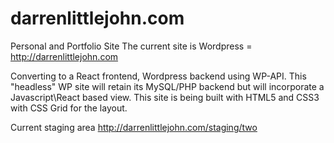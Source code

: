 # darrenlittlejohn.com
Personal and Portfolio Site
The current site is Wordpress = http://darrenlittlejohn.com

Converting to a React frontend, Wordpress backend using WP-API. This "headless" WP site will retain
its MySQL/PHP backend but will incorporate a Javascript\React based view. This site is being built with HTML5 and CSS3 with CSS Grid for the layout. 

Current staging area http://darrenlittlejohn.com/staging/two
